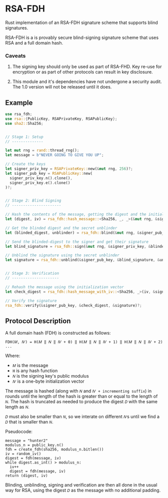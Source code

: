 
RSA-FDH
=======

Rust implementation of an RSA-FDH signature scheme that supports blind signatures.

RSA-FDH is a is provably secure blind-signing signature scheme that uses RSA and a full domain hash.

### Caveats

1. The signing key should only be used as part of RSA-FHD. Key re-use for encryption or as part of other protocols can result in key disclosure. 

2. This module and it's dependencies have not undergone a security audit. The 1.0 version will not be released until it does.

Example
-------

```rust
use rsa_fdh;
use rsa::{PublicKey, RSAPrivateKey, RSAPublicKey};
use sha2::Sha256;


// Stage 1: Setup
// --------------

let mut rng = rand::thread_rng();
let message = b"NEVER GOING TO GIVE YOU UP";

// Create the keys
let signer_priv_key = RSAPrivateKey::new(&mut rng, 256)?;
let signer_pub_key = RSAPublicKey::new(
  signer_priv_key.n().clone(), 
  signer_priv_key.e().clone()
)?;


// Stage 2: Blind Signing
// ----------------------

// Hash the contents of the message, getting the digest and the initialization vector
let (digest, iv) = rsa_fdh::hash_message::<Sha256, _, _>(&mut rng, &signer_pub_key, message)?;

// Get the blinded digest and the secret unblinder
let (blinded_digest, unblinder) = rsa_fdh::blind(&mut rng, &signer_pub_key, &digest);

// Send the blinded-digest to the signer and get their signature
let blind_signature = rsa_fdh::sign(&mut rng, &signer_priv_key, &blinded_digest)?;

// Unblind the signature using the secret unblinder
let signature = rsa_fdh::unblind(&signer_pub_key, &blind_signature, &unblinder);


// Stage 3: Verification
// ---------------------

// Rehash the message using the initialization vector
let check_digest = rsa_fdh::hash_message_with_iv::<Sha256, _>(iv, &signer_pub_key, message);

// Verify the signature
rsa_fdh::verify(&signer_pub_key, &check_digest, &signature)?;
```


Protocol Description
--------------------

A full domain hash (FDH) is constructed as follows:

`FDH(𝑀, 𝐼𝑉) = H(𝑀 ‖ 𝑁 ‖ 𝐼𝑉 + 0) ‖ H(𝑀 ‖ 𝑁 ‖ 𝐼𝑉 + 1) ‖ H(𝑀 ‖ 𝑁 ‖ 𝐼𝑉 + 2) ...`

Where:
 - `𝑀` is the message
 - `H` is any hash function
 - `𝑁` is the signing key's public modulus
 - `𝐼𝑉` is a one-byte initialization vector

The message is hashed (along with `𝑁` and `𝐼𝑉 + incrementing suffix`) in rounds until the length of the hash is greater than or equal to the length of `𝑁`. The hash is truncated as needed to produce the digest `𝐷` with the same length as `𝑁`.

`𝐷` must also be smaller than `𝑁`, so we interate on different `𝐼𝑉`s until we find a `𝐷` that is smaller than `𝑁`. 

Pseudocode:
```
message = "hunter2"
modulus_n = public_key.n()
fdh = create_fdh(sha256, modulus_n.bitlen())
iv = random_iv()
digest = fdh(message, iv)
while digest.as_int() > modulus_n:
  iv++
  digest = fdh(message, iv)
return (digest, iv)
```

Blinding, unblinding, signing and verification are then all done in the usual way for RSA, using the digest `𝐷` as the message with no additional padding.
